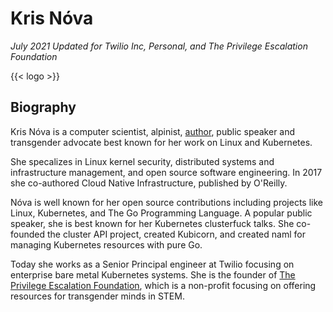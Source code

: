 # Kris Nóva

_July 2021_
_Updated for Twilio Inc, Personal, and The Privilege Escalation Foundation_

{{< logo >}}

## Biography

Kris Nóva is a computer scientist, alpinist, [author](/author), public speaker and transgender advocate best known for her work on Linux and Kubernetes. 

She specalizes in Linux kernel security, distributed systems and infrastructure management, and open source software engineering. 
In 2017 she co-authored Cloud Native Infrastructure, published by O'Reilly.

Nóva is well known for her open source contributions including projects like Linux, Kubernetes, and The Go Programming Language. 
A popular public speaker, she is best known for her Kubernetes clusterfuck talks. She co-founded the cluster API project, created Kubicorn, and created naml for managing Kubernetes resources with pure Go.



Today she works as a Senior Principal engineer at Twilio focusing on enterprise bare metal Kubernetes systems. 
She is the founder of [The Privilege Escalation Foundation](https://privilegeescalation.org), which is a non-profit focusing on offering resources for transgender minds in STEM.

